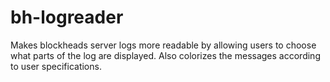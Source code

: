# bh-logreader
Makes blockheads server logs more readable by allowing users to choose what parts of the log are displayed. Also colorizes the messages according to user specifications. 
